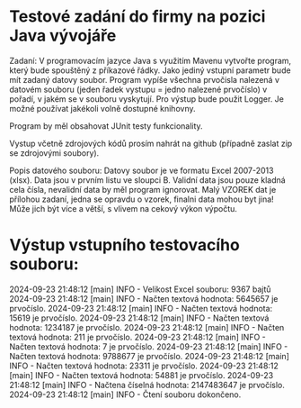 # Testové zadání do firmy na pozici Java vývojáře

Zadaní:
V programovacím jazyce Java s využitím Mavenu vytvořte program, který bude spouštěný z příkazové řádky.
Jako jediný vstupní parametr bude mít zadaný datovy soubor.
Program vypíše všechna prvočisla nalezená v datovém souboru (jeden řadek vystupu = jedno nalezené prvočíslo) v pořadí, v jakém se v souboru vyskytují.
Pro výstup bude použit Logger.
Je možné používat jakékoli volně dostupné knihovny.

Program by měl obsahovat JUnit testy funkcionality.

Vystup včetně zdrojových kódů prosím nahrát na github (případně zaslat zip se zdrojovými soubory).

Popis datového souboru:
Datovy soubor je ve formatu Excel 2007-2013 (xlsx).
Data jsou v prvním listu ve sloupci B.
Validní data jsou pouze kladná cela čísla, nevalidní data by měl program ignorovat.
Malý VZOREK dat je přílohou zadaní, jedna se opravdu o vzorek, finalni data mohou byt jina!
Může jich být více a větší, s vlivem na cekový výkon výpočtu.



# Výstup vstupního testovacího souboru:

2024-09-23 21:48:12 [main] INFO - Velikost Excel souboru: 9367 bajtů
2024-09-23 21:48:12 [main] INFO - Načten textová hodnota: 5645657 je prvočíslo.
2024-09-23 21:48:12 [main] INFO - Načten textová hodnota: 15619 je prvočíslo.
2024-09-23 21:48:12 [main] INFO - Načten textová hodnota: 1234187 je prvočíslo.
2024-09-23 21:48:12 [main] INFO - Načten textová hodnota: 211 je prvočíslo.
2024-09-23 21:48:12 [main] INFO - Načten textová hodnota: 7 je prvočíslo.
2024-09-23 21:48:12 [main] INFO - Načten textová hodnota: 9788677 je prvočíslo.
2024-09-23 21:48:12 [main] INFO - Načten textová hodnota: 23311 je prvočíslo.
2024-09-23 21:48:12 [main] INFO - Načten textová hodnota: 54881 je prvočíslo.
2024-09-23 21:48:12 [main] INFO - Načtena číselná hodnota: 2147483647 je prvočíslo.
2024-09-23 21:48:12 [main] INFO - Čtení souboru dokončeno.
